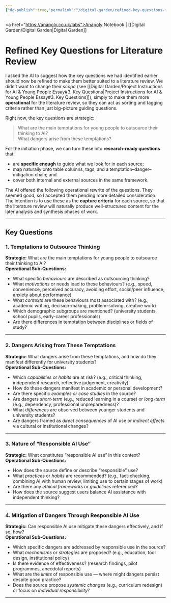```yaml
---
{"dg-publish":true,"permalink":"/digital-garden/refined-key-questions-for-the-literature-review/","created":"2025-08-13T16:41:23.689+01:00","updated":"2025-08-17T14:28:02.104+01:00"}
---
```


<a href="https://anapoly.co.uk/labs">Anapoly Notebook</a> | [[Digital Garden/Digital Garden\|Digital Garden]] 

# Refined Key Questions for Literature Review

I asked the AI to suggest how the key questions we had identified earlier should now be refined to make them better suited to a literature review. We didn’t want to change their *scope* (see [[Digital Garden/Project Instructions for AI & Young People Essay#3. Key Questions\|Project Instructions for AI & Young People Essay#3. Key Questions]]), simply to make them more **operational** for the literature review, so they can act as sorting and tagging criteria rather than just big-picture guiding questions. 

Right now, the key questions are strategic:

> What are the main temptations for young people to outsource their thinking to AI?    
> What dangers arise from these temptations?

For the initiation phase, we can turn these into **research-ready questions** that:

- are **specific enough** to guide what we look for in each source;    
- map naturally onto table columns, tags, and a temptation–danger–mitigation chain; and 
- cover both internal and external sources in the same framework.

The AI offered the following operational rewrite of the questions. They seemed good, so I accepted them pending more detailed consideration. The intention is to use these as the **capture criteria** for each source, so that the literature review will naturally produce well-structured content for the later analysis and synthesis phases of work.

---

## Key Questions

### 1. Temptations to Outsource Thinking

**Strategic:** What are the main temptations for young people to outsource their thinking to AI?  
**Operational Sub-Questions:**

- What specific _behaviours_ are described as outsourcing thinking?    
- What _motivations_ or needs lead to these behaviours? (e.g., speed, convenience, perceived accuracy, avoiding effort, social/peer influence, anxiety about performance)    
- What _contexts_ are these behaviours most associated with? (e.g., academic writing, decision-making, problem-solving, creative work)    
- Which demographic subgroups are mentioned? (university students, school pupils, early-career professionals)    
- Are there differences in temptation between disciplines or fields of study?    

---

### 2. Dangers Arising from These Temptations

**Strategic:** What dangers arise from these temptations, and how do they manifest differently for university students?  
**Operational Sub-Questions:**

- Which _capabilities_ or _habits_ are at risk? (e.g., critical thinking, independent research, reflective judgement, creativity)    
- How do these dangers manifest in academic or personal development?    
- Are there specific _examples or case studies_ in the source?    
- Are dangers _short-term_ (e.g., reduced learning in a course) or _long-term_ (e.g., dependency, professional unpreparedness)?    
- What _differences_ are observed between younger students and university students?    
- Are dangers framed as _direct consequences_ of AI use or _indirect effects_ via cultural or institutional changes?
    

---

### 3. Nature of “Responsible AI Use”

**Strategic:** What constitutes “responsible AI use” in this context?  
**Operational Sub-Questions:**

- How does the source define or describe “responsible” use?    
- What _practices_ or _habits_ are recommended? (e.g., fact-checking, combining AI with human review, limiting use to certain stages of work)    
- Are there any _ethical frameworks_ or _guidelines_ referenced?    
- How does the source suggest users balance AI assistance with independent thinking?
    

---

### 4. Mitigation of Dangers Through Responsible AI Use

**Strategic:** Can responsible AI use mitigate these dangers effectively, and if so, how?  
**Operational Sub-Questions:**

- Which specific dangers are addressed by responsible use in the source?    
- What _mechanisms_ or _strategies_ are proposed? (e.g., education, tool design, institutional policy)   
- Is there evidence of effectiveness? (research findings, pilot programmes, anecdotal reports)    
- What are the _limits_ of responsible use — where might dangers persist despite good practice?    
- Does the source propose _systemic changes_ (e.g., curriculum redesign) or focus on _individual responsibility_?    

---


